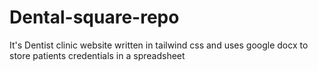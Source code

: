 # Dental-square-repo
 It's Dentist clinic website written in tailwind css and uses google docx to store patients credentials in a spreadsheet
